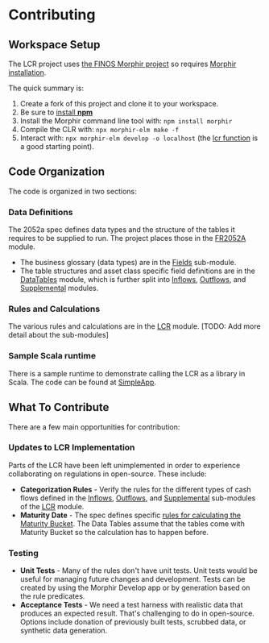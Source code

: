 # Contributing

## Workspace Setup
The LCR project uses [the FINOS Morphir project](https://morphir.finos.org) so requires 
[Morphir installation](https://morphir.finos.org/docs/using/installation_and_usage). 

The quick summary is:
1. Create a fork of this project and clone it to your workspace. 
1. Be sure to [install **npm**](https://docs.npmjs.com/downloading-and-installing-node-js-and-npm)
1. Install the Morphir command line tool with: `npm install morphir`
1. Compile the CLR with: `npx morphir-elm make -f`
2. Interact with: `npx morphir-elm develop -o localhost` (the [lcr function](http://localhost:3000/home/Morphir.SDK/US.LCR.Calculations/lcr?&moduleClicked=US.LCR.Calculations) is a good starting point).

## Code Organization
The code is organized in two sections:

### Data Definitions
The 2052a spec defines data types and the structure of the tables it requires to be supplied to run.
The project places those in the [FR2052A](src/Regulation/US/FR2052A) module.

* The business glossary (data types) are in the [Fields](src/Regulation/US/FR2052A/Fields) sub-module.
* The table structures and asset class specific field definitions are in the [DataTables]((src/Regulation/US/FR2052A/DataTables)) module,
which is further split into [Inflows](src/Regulation/US/FR2052A/DataTables/Inflows), [Outflows](src/Regulation/US/FR2052A/DataTables/OutFlows), and [Supplemental](src/Regulation/US/FR2052A/DataTables/Supplemental) modules.
### Rules and Calculations
The various rules and calculations are in the [LCR](src/Regulation/US/LCR) module.
[TODO: Add more detail about the sub-modules]


### Sample Scala runtime
There is a sample runtime to demonstrate calling the LCR as a library in Scala.
The code can be found at [SimpleApp](src/main/scala/SimpleApp.scala).

## What To Contribute
There are a few main opportunities for contribution:

### Updates to LCR Implementation
Parts of the LCR have been left unimplemented in order to experience collaborating on regulations in open-source. These
include:
* **Categorization Rules** - Verify the rules for the different types of cash flows defined in the [Inflows](src/Regulation/LCR/Inflows), 
[Outflows](src/Regulation/LCR/Outflows), and [Supplemental](src/Regulation/LCR/Supplemental) sub-modules of the
[LCR](src/Regulation/LCR) module.
* **Maturity Date** - The spec defines specific [rules for calculating the Maturity Bucket](https://www.federalreserve.gov/reportforms/forms/FR_2052a20220429_f.pdf&page=103).
The Data Tables assume that the tables come with Maturity Bucket so the calculation has to happen before.

### Testing
* **Unit Tests** - Many of the rules don't have unit tests. Unit tests would be useful for managing future changes and development. 
Tests can be created by using the Morphir Develop app or by generation based on the rule predicates.
* **Acceptance Tests** - We need a test harness with realistic data that produces an expected result.  That's challenging
to do in open-source. Options include donation of previously built tests, scrubbed data, or synthetic data generation. 


